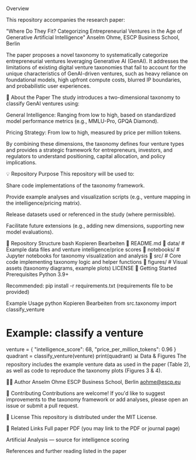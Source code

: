 Overview

This repository accompanies the research paper:

"Where Do They Fit? Categorizing Entrepreneurial Ventures in the Age of Generative Artificial Intelligence"
Anselm Ohme, ESCP Business School, Berlin

The paper proposes a novel taxonomy to systematically categorize entrepreneurial ventures leveraging Generative AI (GenAI). It addresses the limitations of existing digital venture taxonomies that fail to account for the unique characteristics of GenAI-driven ventures, such as heavy reliance on foundational models, high upfront compute costs, blurred IP boundaries, and probabilistic user experiences.

🔬 About the Paper
The study introduces a two-dimensional taxonomy to classify GenAI ventures using:

General Intelligence: Ranging from low to high, based on standardized model performance metrics (e.g., MMLU-Pro, GPQA Diamond).

Pricing Strategy: From low to high, measured by price per million tokens.

By combining these dimensions, the taxonomy defines four venture types and provides a strategic framework for entrepreneurs, investors, and regulators to understand positioning, capital allocation, and policy implications.

💡 Repository Purpose
This repository will be used to:

Share code implementations of the taxonomy framework.

Provide example analyses and visualization scripts (e.g., venture mapping in the intelligence/pricing matrix).

Release datasets used or referenced in the study (where permissible).

Facilitate future extensions (e.g., adding new dimensions, supporting new model evaluations).

📁 Repository Structure
bash
Kopieren
Bearbeiten
📄 README.md
📂 data/          # Example data files and venture intelligence/price scores
📂 notebooks/     # Jupyter notebooks for taxonomy visualization and analysis
📂 src/           # Core code implementing taxonomy logic and helper functions
📂 figures/       # Visual assets (taxonomy diagrams, example plots)
LICENSE
🚀 Getting Started
Prerequisites
Python 3.9+

Recommended: pip install -r requirements.txt (requirements file to be provided)

Example Usage
python
Kopieren
Bearbeiten
from src.taxonomy import classify_venture

# Example: classify a venture
venture = {
    "intelligence_score": 68,
    "price_per_million_tokens": 0.96
}
quadrant = classify_venture(venture)
print(quadrant)
📊 Data & Figures
The repository includes the example venture data as used in the paper (Table 2), as well as code to reproduce the taxonomy plots (Figures 3 & 4).

🧑‍💻 Author
Anselm Ohme
ESCP Business School, Berlin
aohme@escp.eu

🤝 Contributing
Contributions are welcome! If you'd like to suggest improvements to the taxonomy framework or add analyses, please open an issue or submit a pull request.

📄 License
This repository is distributed under the MIT License.

🔗 Related Links
Full paper PDF (you may link to the PDF or journal page)

Artificial Analysis — source for intelligence scoring

References and further reading listed in the paper

